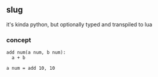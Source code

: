 ## slug
it's kinda python, but optionally typed and transpiled to lua

### concept

```
add num(a num, b num):
  a + b

a num = add 10, 10
```
